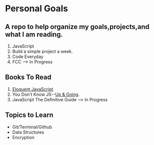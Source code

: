 # Personal Goals
## A repo to help organize my goals,projects,and what I am reading. 

1. JavaScript
2. Build a simple project a week. 
3. Code Everyday
4. FCC --> In Progress



## Books To Read

1. [Eloquent JavaScript](http://eloquentjavascript.net/).
2. You Don't Know JS--[Up & Going](https://github.com/getify/You-Dont-Know-JS/blob/master/up%20&%20going/README.md#you-dont-know-js-up--going).
3. JavaScript The Definitive Guide --> In Progress



## Topics to Learn
* Git/Terminal/Github
* Data Structures
* Encryption







